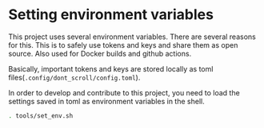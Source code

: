 
# Setting environment variables

This project uses several environment variables. There are several reasons for this. This is to safely use tokens and keys and share them as open source. Also used for Docker builds and github actions.

Basically, important tokens and keys are stored locally as toml files(`.config/dont_scroll/config.toml`).

In order to develop and contribute to this project, you need to load the settings saved in toml as environment variables in the shell.

```bash
. tools/set_env.sh
```
